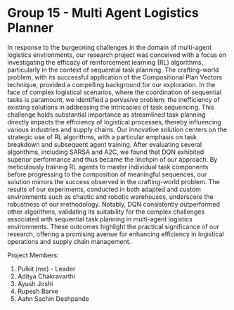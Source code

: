# Group 15 - Multi Agent Logistics Planner

In response to the burgeoning challenges in the domain of multi-agent logistics environments, our research project was conceived with a focus on investigating the efficacy of reinforcement learning (RL) algorithms, particularly in the context of sequential task planning. The crafting-world problem, with its successful application of the Compositional Plan Vectors technique, provided a compelling background for our exploration. In the face of complex logistical scenarios, where the coordination of sequential tasks is paramount, we identified a pervasive problem: the inefficiency of existing solutions in addressing the intricacies of task sequencing. This challenge holds substantial importance as streamlined task planning directly impacts the efficiency of logistical processes, thereby influencing various industries and supply chains. Our innovative solution centers on the strategic use of RL algorithms, with a particular emphasis on task breakdown and subsequent agent training. After evaluating several algorithms, including SARSA and A2C, we found that DQN exhibited superior performance and thus became the linchpin of our approach. By meticulously training RL agents to master individual task components before progressing to the composition of meaningful sequences, our solution mirrors the success observed in the crafting-world problem. The results of our experiments, conducted in both adapted and custom environments such as chaotic and robotic warehouses, underscore the robustness of our methodology. Notably, DQN consistently outperformed other algorithms, validating its suitability for the complex challenges associated with sequential task planning in multi-agent logistics environments. These outcomes highlight the practical significance of our research, offering a promising avenue for enhancing efficiency in logistical operations and supply chain management.

Project Members:
1. Pulkit (me) - Leader
2. Aditya Chakravarthi
3. Ayush Joshi
4. Rupesh Barve
5. Aahn Sachin Deshpande
